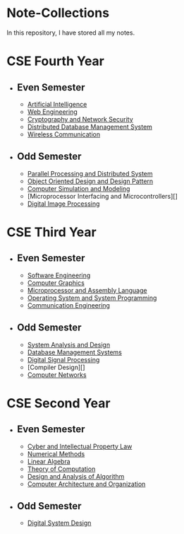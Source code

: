 # Note-Collections
In this repository, I have stored all my notes.

# CSE Fourth Year
- ## Even Semester
    - [Artificial Intelligence][SE]
    - [Web Engineering][CG]
    - [Cryptography and Network Security][MAL]
    - [Distributed Database Management System][OS1]
    - [Wireless Communication][CM11]

- ## Odd Semester
    - [Parallel Processing and Distributed System][PPDS]
    - [Object Oriented Design and Design Pattern][PP1]
    - [Computer Simulation and Modeling][S11]
    - [Microprocessor Interfacing and Microcontrollers][]
    - [Digital Image Processing][CN1]
# CSE Third Year
- ## Even Semester
    - [Software Engineering][SE]
    - [Computer Graphics][CG]
    - [Microprocessor and Assembly Language][MAL]
    - [Operating System and System Programming][OS1]
    - [Communication Engineering][CM11]

- ## Odd Semester
    - [System Analysis and Design][S1]
    - [Database Management Systems][PP1]
    - [Digital Signal Processing][S11]
    - [Compiler Design][]
    - [Computer Networks][CN1]
# CSE Second Year
- ## Even Semester
    - [Cyber and Intellectual Property Law][SE1]
    - [Numerical Methods][SE2]
    - [Linear Algebra][SE3]
    - [Theory of Computation][SE4]
    - [Design and Analysis of Algorithm][SE5]
    - [Computer Architecture and Organization][SE6]
 
- ## Odd Semester
    - [Digital System Design][sabbir]
















    <!--Links-->
     [PPDS]: https://github.com/HasanTarik-REC/Note-Collections/blob/Feature/Fourth%20Year/Odd%20Semester/Parallel%20Processing%20and%20Distributed%20System/Contents%20of%20Parallel%20Programming.md
    [sabbir]: https://github.com/HasanTarik-REC/Note-Collections/blob/Feature/Second%20Year/Odd%20Semester/Digital%20System%20Design.md
    [SE1]: https://github.com/HasanTarik-REC/Note-Collections/blob/Feature/Second%20Year/Even%20Semester/Cyber%20and%20Intellectual%20Property%20Law/Contents%20of%20Cyber%20and%20Intellectual%20Property%20Law.md
    [SE2]: https://github.com/HasanTarik-REC/Note-Collections/blob/Feature/Second%20Year/Even%20Semester/Numerical%20Method/Numerical%20Method.md
    [SE3]: https://www.youtube.com
    [SE4]: https://www.youtube.com
    [SE5]: https://github.com/HasanTarik-REC/Note-Collections/blob/Feature/Second%20Year/Even%20Semester/Design%20and%20Analysis%20of%20Algorithms/Contents%20of%20Algorithm.md
    [SE6]: https://github.com/HasanTarik-REC/Note-Collections/blob/Feature/Second%20Year/Even%20Semester/Computer%20Architecture%20and%20Organization/Computer%20Architecture%20and%20Organization.md
  [PP1]: https://github.com/HasanTarik-REC/Note-Collections/blob/Feature/Third%20Year/Odd%20Semester/Database%20Management%20System/DatabaseManagementSystem.md
  [S1]: https://github.com/HasanTarik-REC/Note-Collections/blob/Feature/Third%20Year/Odd%20Semester/System%20Analysis%20and%20Design/SystemAnalysisAndDesign.md
  [S11]: https://github.com/HasanTarik-REC/Note-Collections/blob/Feature/Third%20Year/Odd%20Semester/Digital%20Signal%20Processing/DigitalSignalProcessing.md
  [CN1]: https://github.com/HasanTarik-REC/Note-Collections/tree/Feature/Third%20Year/Odd%20Semester/Computer%20Networks
  [OS1]: https://github.com/HasanTarik-REC/Note-Collections/blob/Feature/Fourth%20Year/Even%20Semester/Operating%20System/Contents%20of%20Operating%20System.md
  [MAL]: https://github.com/HasanTarik-REC/Note-Collections/blob/Feature/Third%20Year/Even%20Semester/Microprocessor%20and%20Assembly%20Language/Contents%20of%20Microprocessor%20and%20Assembly%20Language.md
  [SE]: https://github.com/HasanTarik-REC/Note-Collections/blob/Feature/Fourth%20Year/Even%20Semester/Software%20Engineering/ContentsOfSoftwareEngineering.md
  [CM11]: https://github.com/HasanTarik-REC/Note-Collections/blob/Feature/Fourth%20Year/Even%20Semester/Communication%20Engineering/Contents%20of%20Communication%20Engineering.md
  [CG]: https://github.com/HasanTarik-REC/Note-Collections/blob/Feature/Fourth%20Year/Even%20Semester/Computer%20Graphics/ContentsOfComputerGraphics.md
